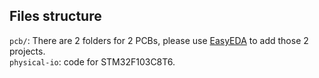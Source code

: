## Files structure
`pcb/`: There are 2 folders for 2 PCBs, please use [EasyEDA](https://easyeda.com/vn) to add those 2 projects.  
`physical-io`: code for STM32F103C8T6. 
